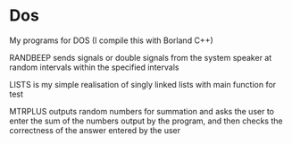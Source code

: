 # Dos
My programs for DOS (I compile this with Borland C++)

RANDBEEP sends signals or double signals from the system speaker at random intervals within the specified intervals

LISTS is my simple realisation of singly linked lists with main function for test

MTRPLUS outputs random numbers for summation and asks the user to enter the sum of the numbers output by the program, and then checks the correctness of the answer entered by the user
